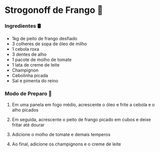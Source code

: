 # Strogonoff de Frango :chicken:

### Ingredientes :oil_drum:

- 1kg de peito de frango desfiado
- 3 colheres de sopa de óleo de milho
- 1 cebola roxa
- 3 dentes de alho
- 1 pacote de molho de tomate
- 1 lata de creme de leite
- Champignon
- Cebolinha picada
- Sal e pimenta do reino

### Modo de Preparo :spoon:

1. Em uma panela em fogo médio, acrescente o óleo e frite a cebola e o alho picados

2. Em seguida, acrescente o peito de frango picado em cubos e deixe fritar até dourar

3. Adicione o molho de tomate e demais temperos
4. Ao final, adicione os champignons e o creme de leite